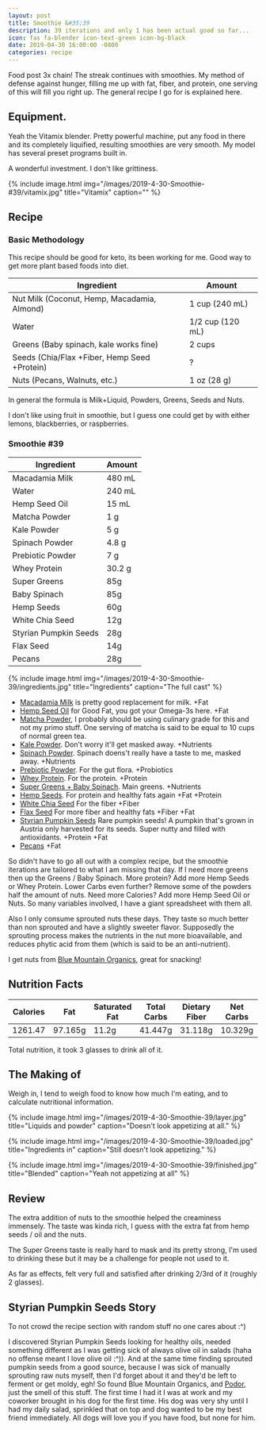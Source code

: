 ```yaml
---
layout: post
title: Smoothie &#35;39
description: 39 iterations and only 1 has been actual good so far...
icon: fas fa-blender icon-text-green icon-bg-black
date: 2019-04-30 16:00:00 -0800
categories: recipe
---
```

Food post 3x chain! The streak continues with smoothies. My method of defense against hunger, filling me up with fat, fiber, and protein, one serving of this will fill you right up. The general recipe I go for is explained here.

## Equipment.

Yeah the Vitamix blender. Pretty powerful machine, put any food in there and its completely liquified, resulting smoothies are very smooth. My model has several preset programs built in.

A wonderful investment. I don't like grittiness.

{% include image.html
            img="/images/2019-4-30-Smoothie-#39/vitamix.jpg"
            title="Vitamix"
            caption="" %}

## Recipe

### Basic Methodology

This recipe should be good for keto, its been working for me. Good way to get more plant based foods into diet.

| Ingredient                                   | Amount                   |
|----------------------------------------------|--------------------------|
| Nut Milk (Coconut, Hemp, Macadamia, Almond)  | 1 cup (240 mL)           |
| Water                                        | 1/2 cup (120 mL)         |
| Greens (Baby spinach, kale works fine)       | 2 cups                   |
| Seeds (Chia/Flax +Fiber, Hemp Seed +Protein) | ?                        |
| Nuts (Pecans, Walnuts, etc.)                 | 1 oz (28 g)              |

In general the formula is Milk+Liquid, Powders, Greens, Seeds and Nuts.

I don't like using fruit in smoothie, but I guess one could get by with either lemons, blackberries, or raspberries.


### Smoothie #39

| Ingredient            | Amount |
|-----------------------|--------|
| Macadamia Milk        | 480 mL |
| Water                 | 240 mL |
| Hemp Seed Oil         | 15 mL  |
| Matcha Powder         | 1 g    |
| Kale Powder           | 5 g    |
| Spinach Powder        | 4.8 g  |
| Prebiotic Powder      | 7 g    |
| Whey Protein          | 30.2 g |
| Super Greens          | 85g    |
| Baby Spinach          | 85g    |
| Hemp Seeds            | 60g    |
| White Chia Seed       | 12g    |
| Styrian Pumpkin Seeds | 28g    |
| Flax Seed             | 14g    |
| Pecans                | 28g    |


{% include image.html
            img="/images/2019-4-30-Smoothie-39/ingredients.jpg"
            title="Ingredients"
            caption="The full cast" %}

* [Macadamia Milk](http://www.milkadamia.com/#products) is pretty good replacement for milk. +Fat
* [Hemp Seed Oil](https://store.nutiva.com/products/organic-hemp-seed-oil?variant=8723932381244) for Good Fat, you got your Omega-3s here. +Fat
* [Matcha Powder](https://www.midorispring.com/), I probably should be using culinary grade for this and not my primo stuff. One serving of matcha is said to be equal to 10 cups of normal green tea.
* [Kale Powder](https://shop.amazinggrass.com/). Don't worry it'll get masked away. +Nutrients
* [Spinach Powder](https://www.mountainroseherbs.com/products/spinach-powder/profile). Spinach doens't really have a taste to me, masked away. +Nutrients
* [Prebiotic Powder](https://www.hyperbiotics.com/). For the gut flora. +Probiotics
* [Whey Protein](https://amazon.com/gp/product/B01LZS3CC1). For the protein. +Protein
* [Super Greens + Baby Spinach](https://www.iloveorganicgirl.com). Main greens. +Nutrients
* [Hemp Seeds](https://store.nutiva.com/products/organic-shelled-hempseed?variant=8723932348476). For protein and healthy fats again +Fat +Protein
* [White Chia Seed](https://store.nutiva.com/products/organic-chia-seed?variant=8734863065148) For the fiber +Fiber
* [Flax Seed](https://www.sunfood.com/nuts-seeds/flax-seeds.html) For more fiber and healthy fats +Fiber +Fat
* [Styrian Pumpkin Seeds](https://www.bluemountainorganics.com/organic-sprouted-styrian-pumpkin-seeds-8-oz.html) Rare pumpkin seeds! A pumpkin that's grown in Austria only harvested for its seeds. Super nutty and filled with antioxidants. +Protein +Fat
* [Pecans](https://www.bluemountainorganics.com/organic-sprouted-pecans.html) +Fat

So didn't have to go all out with a complex recipe, but the smoothie iterations are tailored to what I am missing that day. If I need more greens then up the Greens / Baby Spinach.  More protein? Add more Hemp Seeds or Whey Protein.
Lower Carbs even further? Remove some of the powders half the amount of nuts. Need more Calories? Add more Hemp Seed Oil or Nuts. So many variables involved, I have a giant spreadsheet with them all.

Also I only consume sprouted nuts these days. They taste so much better than non sprouted and have a slightly sweeter flavor.
Supposedly the sprouting process makes the nutrients in the nut more bioavailable, and reduces phytic acid from them (which is said to be an anti-nutrient).

I get nuts from [Blue Mountain Organics](https://www.bluemountainorganics.com), great for snacking!


## Nutrition Facts

| Calories | Fat    | Saturated Fat | Total Carbs | Dietary Fiber | Net Carbs | Protein |
|----------|--------|---------------|-------------|---------------|-----------|---------|
| 1261.47  | 97.165g| 11.2g         | 41.447g     | 31.118g       | 10.329g   | 69.274g |

Total nutrition, it took 3 glasses to drink all of it.

## The Making of

Weigh in, I tend to weigh food to know how much I'm eating, and to calculate nutritional information.

{% include image.html
            img="/images/2019-4-30-Smoothie-39/layer.jpg"
            title="Liquids and powder"
            caption="Doesn't look appetizing at all." %}


{% include image.html
            img="/images/2019-4-30-Smoothie-39/loaded.jpg"
            title="Ingredients in"
            caption="Still doesn't look appetizing." %}


{% include image.html
            img="/images/2019-4-30-Smoothie-39/finished.jpg"
            title="Blended"
            caption="Yeah not appetizing at all" %}

## Review

The extra addition of nuts to the smoothie helped the creaminess immensely. The taste was kinda rich, I guess with the extra fat from hemp seeds / oil and the nuts.

The Super Greens taste is really hard to mask and its pretty strong, I'm used to drinking these but it may be a challenge for people not used to it.

As far as effects, felt very full and satisfied after drinking 2/3rd of it (roughly 2 glasses).

## Styrian Pumpkin Seeds Story

To not crowd the recipe section with random stuff no one cares about :^)

I discovered Styrian Pumpkin Seeds looking for healthy oils, needed something different as I was getting sick of always olive oil in salads (haha no offense meant I love olive oil :^)).
And at the same time finding sprouted pumpkin seeds from a good source, because I was sick of manually sprouting raw nuts myself, then I'd forget about it and they'd be left to ferment or get moldy, egh!
So found Blue Mountain Organics, and [Podor](https://www.podoroils.com/products/cold-pressed-oils/styrian-pumpkin-seed-oil), just the smell of this stuff. The first time I had it I was at work and my coworker brought in his dog for the first time.
His dog was very shy until I had my daily salad, sprinkled that on top and dog wanted to be my best friend immediately. All dogs will love you if you have food, but none for him.
